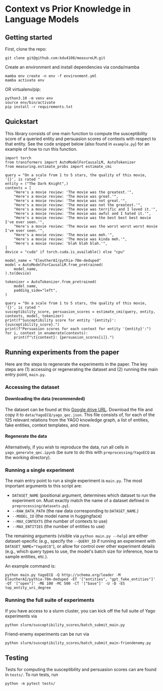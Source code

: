 # Context vs Prior Knowledge in Language Models

## Getting started

First, clone the repo:
```
git clone git@github.com:kdu4108/measureLM.git
```

Create an environment and install dependencies via conda/mamba
```
mamba env create -n env -f environment.yml
mamba activate env
```
OR virtualenv/pip:
```
python3.10 -m venv env
source env/bin/activate
pip install -r requirements.txt
```

## Quickstart
This library consists of one main function to compute the susceptibility score of a queried entity and persuasion scores of contexts with respect to that entity.
See the code snippet below (also found in `example.py`) for an example of how to run this function.

```
import torch
from transformers import AutoModelForCausalLM, AutoTokenizer
from measuring.estimate_probs import estimate_cmi

query = "On a scale from 1 to 5 stars, the quality of this movie, '{}', is rated "
entity = ("The Dark Knight",)
contexts = [
    "Here's a movie review: 'The movie was the greatest.'",
    "Here's a movie review: 'The movie was great.'",
    "Here's a movie review: 'The movie was not great.'",
    "Here's a movie review: 'The movie was not the greatest.'",
    "Here's a movie review: 'The movie was terrific and I loved it.'",
    "Here's a movie review: 'The movie was awful and I hated it.'",
    "Here's a movie review: 'The movie was the best best best movie I've ever seen.'",
    "Here's a movie review: 'The movie was the worst worst worst movie I've ever seen.'",
    "Here's a movie review: 'The movie was meh.'",
    "Here's a movie review: 'The movie was kinda meh.'",
    "Here's a movie review: 'blah blah blah.'",
]
device = "cuda" if torch.cuda.is_available() else "cpu"

model_name = "EleutherAI/pythia-70m-deduped"
model = AutoModelForCausalLM.from_pretrained(
    model_name,
).to(device)

tokenizer = AutoTokenizer.from_pretrained(
    model_name,
    padding_side="left",
)

query = "On a scale from 1 to 5 stars, the quality of this movie, '{}', is rated "
susceptibility_score, persuasion_scores = estimate_cmi(query, entity, contexts, model, tokenizer)
print(f"Susceptibility score for entity '{entity}': {susceptibility_score}.")
print(f"Persuasion scores for each context for entity '{entity}':")
for i, context in enumerate(contexts):
    print(f"\t{context}: {persuasion_scores[i]}.")
```

## Running experiments from the paper
Here are the steps to regenerate the experiments in the paper. The key steps are (1) accessing or regenerating the dataset and (2) running the main entry point, `main.py`.

### Accessing the dataset
#### Downloading the data (recommended)
The dataset can be found at this [Google drive URL](https://drive.google.com/file/d/1y0g9N4aPpEP2_EcZo3u3hMCiTXzdqsvc/view?usp=sharing).
Download the file and copy it to `data/YagoECQ/yago_qec.json`.
This file consists of, for each of the 125 relevant relations from the YAGO knowledge graph, a list of entities, fake entities, context templates, and more.

#### Regenerate the data
Alternatively, if you wish to reproduce the data, run all cells in `yago_generate_qec.ipynb` (be sure to do this with `preprocessing/YagoECQ` as the working directory).

### Running a single experiment
The main entry point to run a single experiment is `main.py`. The most important arguments to this script are:
* `DATASET_NAME` (positional argument, determines which dataset to run the experiment on. Must exactly match the name of a dataset defined in `preprocessing/datasets.py`).
* `--RAW_DATA_PATH` (the raw data corresponding to `DATASET_NAME`.)
* `--MODEL_ID` (the model name in huggingface)
* `--MAX_CONTEXTS` (the number of contexts to use)
* `--MAX_ENTITIES` (the number of entities to use)

The remaining arguments (visible via `python main.py --help`) are either dataset-specific (e.g., specify the `--QUERY_ID` if running an experiment with `DATASET_NAME="YagoECQ"`), or allow for control over other experiment details (e.g., which query types to use, the model's batch size for inference, how to sample entities, etc.).

An example command is:
```
python main.py YagoECQ -Q http://schema.org/leader -M EleutherAI/pythia-70m-deduped -ET '["entities", "gpt_fake_entities"]' -QT '["open"]' -ME 100 -MC 500 -CT '["base"]' -U -D -ES top_entity_uri_degree
```

### Running the full suite of experiments
If you have access to a slurm cluster, you can kick off the full suite of Yago experiments via
```
python slurm/susceptibility_scores/batch_submit_main.py
```

Friend-enemy experiments can be run via
```
python slurm/susceptibility_scores/batch_submit_main-friendenemy.py
```

## Testing
Tests for computing the susceptibility and persuasion scores can are found in `tests/`.
To run tests, run
```
python -m pytest tests/
```
